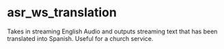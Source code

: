 # asr_ws_translation
Takes in streaming English Audio and outputs streaming text that has been translated into Spanish.  Useful for a church service.

